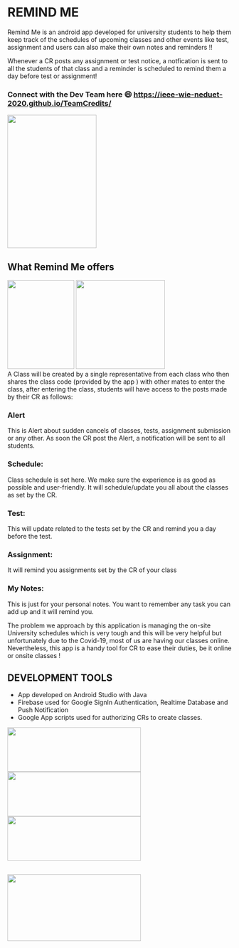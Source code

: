 # REMIND ME 

Remind Me is an android app developed for university students to help them keep track of
the schedules of upcoming classes and other events like test, assignment and users can also make their own notes and reminders !!

Whenever a CR posts any assignment or test notice, a notfication is sent to all the students of that class and a reminder is scheduled to remind them a day before test or assignment!

### Connect with the Dev Team here :smile:  https://ieee-wie-neduet-2020.github.io/TeamCredits/
<div float="left">
 <img style="display:'inline'" src = "https://user-images.githubusercontent.com/57236937/96912640-8326cb00-1457-11eb-8418-7fd9c2007928.jpeg" width = "200" height = 300> 
 </div>

## What Remind Me offers 
<div float="left">
 <img style="display:'inline' " src = "https://user-images.githubusercontent.com/57236937/96912691-976ac800-1457-11eb-8b27-c06049fc4261.jpeg" width = "150" height = 200> 

<img style="display:'inline' padding:'5'"  src = "https://user-images.githubusercontent.com/57236937/96912712-a0f43000-1457-11eb-9b2c-21745c5d87b0.jpg" width = "200" height = 200 > 
</div>
A Class will be created by a single representative from each class who then shares the class code (provided by the app ) with 
other mates to enter the class, after entering the class, students will have access to the posts made by their CR as follows:

### Alert
This is Alert about sudden cancels of classes, tests, assignment submission or any other. As soon the CR post the Alert, a notification will be sent to all students.

### Schedule: 
Class schedule is set here. We make sure the experience is as good as possible and user-friendly. It will schedule/update you all about the classes as set by the CR.

### Test: 
This will update related to the tests set by the CR and remind you a day before the test.

### Assignment:
It will remind you assignments set by the CR of your class

### My Notes: 
This is just for your personal notes. You want to remember any task you can add up and it will remind you.

 
The problem we approach by this application is managing the  on-site University schedules which is very tough and this  will be very helpful but unfortunately due to the Covid-19, most of us are having our classes online. Nevertheless, this app is a handy tool for CR to ease their duties, be it online or onsite classes !


## DEVELOPMENT TOOLS

- App developed on Android Studio with Java
- Firebase used for Google SignIn Authentication, Realtime Database and Push Notification
- Google App scripts used for authorizing CRs to create classes.

<div float="left">
 <img style="display:'inline'" src = "https://www.xda-developers.com/files/2017/04/android-studio-logo.png" width = "300" height = 100> 

<img style="display:'inline'"  src = "https://upload.wikimedia.org/wikipedia/commons/b/bd/Firebase_Logo.png" width = "300" height = 100> 

<img style="display:'inline'" src = "https://icon-library.com/images/java-icon-images/java-icon-images-4.jpg" width = "300" height = 100> 

</div>
<br>

<img style="display:'inline'" 
src = "https://fiverr-res.cloudinary.com/images/t_main1,q_auto,f_auto,q_auto,f_auto/gigs/158819724/original/ee382621ccb72aa8e10cf1d27e277c253a47c3b9/create-a-google-apps-script.png" width = "300" height = "150"> 

